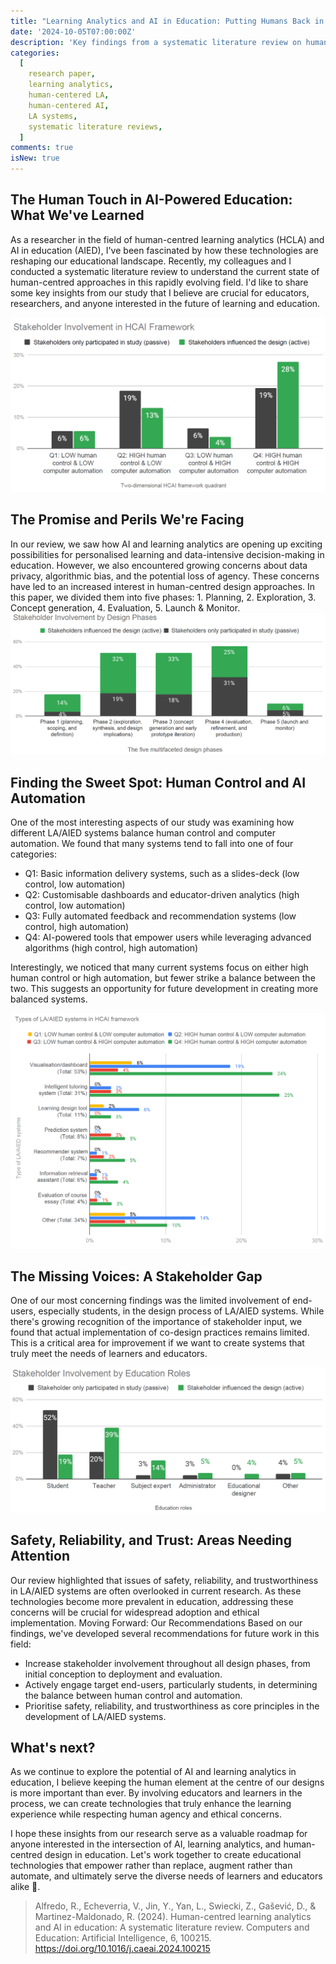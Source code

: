 ```yaml
---
title: "Learning Analytics and AI in Education: Putting Humans Back in the Driver's Seat"
date: '2024-10-05T07:00:00Z'
description: 'Key findings from a systematic literature review on human-centred approaches in learning analytics and AI in education, highlighting the balance between human control and automation, stakeholder involvement, and areas for future research.'
categories:
  [
    research paper,
    learning analytics,
    human-centered LA,
    human-centered AI,
    LA systems,
    systematic literature reviews,
  ]
comments: true
isNew: true
---
```


## The Human Touch in AI-Powered Education: What We've Learned

As a researcher in the field of human-centred learning analytics (HCLA) and AI in education (AIED), I've been fascinated by how these technologies are reshaping our educational landscape. Recently, my colleagues and I conducted a systematic literature review to understand the current state of human-centred approaches in this rapidly evolving field. I'd like to share some key insights from our study that I believe are crucial for educators, researchers, and anyone interested in the future of learning and education.

![End-users involvement in designing LA/AIED systems](endusers.png)

## The Promise and Perils We're Facing

In our review, we saw how AI and learning analytics are opening up exciting possibilities for personalised learning and data-intensive decision-making in education. However, we also encountered growing concerns about data privacy, algorithmic bias, and the potential loss of agency. These concerns have led to an increased interest in human-centred design approaches. In this paper, we divided them into five phases: 1. Planning, 2. Exploration, 3. Concept generation, 4. Evaluation, 5. Launch & Monitor.
![](design-phases.png)

## Finding the Sweet Spot: Human Control and AI Automation

One of the most interesting aspects of our study was examining how different LA/AIED systems balance human control and computer automation. We found that many systems tend to fall into one of four categories:

- Q1: Basic information delivery systems, such as a slides-deck (low control, low automation)
- Q2: Customisable dashboards and educator-driven analytics (high control, low automation)
- Q3: Fully automated feedback and recommendation systems (low control, high automation)
- Q4: AI-powered tools that empower users while leveraging advanced algorithms (high control, high automation)

Interestingly, we noticed that many current systems focus on either high human control or high automation, but fewer strike a balance between the two. This suggests an opportunity for future development in creating more balanced systems.

![LA/AIED systems on HCAI](systems.png)

## The Missing Voices: A Stakeholder Gap

One of our most concerning findings was the limited involvement of end-users, especially students, in the design process of LA/AIED systems. While there's growing recognition of the importance of stakeholder input, we found that actual implementation of co-design practices remains limited. This is a critical area for improvement if we want to create systems that truly meet the needs of learners and educators.

![Stakeholder Involvement by Education Roles](stakeholders.png)

## Safety, Reliability, and Trust: Areas Needing Attention

Our review highlighted that issues of safety, reliability, and trustworthiness in LA/AIED systems are often overlooked in current research. As these technologies become more prevalent in education, addressing these concerns will be crucial for widespread adoption and ethical implementation.
Moving Forward: Our Recommendations
Based on our findings, we've developed several recommendations for future work in this field:

- Increase stakeholder involvement throughout all design phases, from initial conception to deployment and evaluation.
- Actively engage target end-users, particularly students, in determining the balance between human control and automation.
- Prioritise safety, reliability, and trustworthiness as core principles in the development of LA/AIED systems.

## What's next?

As we continue to explore the potential of AI and learning analytics in education, I believe keeping the human element at the centre of our designs is more important than ever. By involving educators and learners in the process, we can create technologies that truly enhance the learning experience while respecting human agency and ethical concerns.

I hope these insights from our research serve as a valuable roadmap for anyone interested in the intersection of AI, learning analytics, and human-centred design in education. Let's work together to create educational technologies that empower rather than replace, augment rather than automate, and ultimately serve the diverse needs of learners and educators alike 🙌.

> Alfredo, R., Echeverria, V., Jin, Y., Yan, L., Swiecki, Z., Gašević, D., & Martinez-Maldonado, R. (2024). Human-centred learning analytics and AI in education: A systematic literature review. Computers and Education: Artificial Intelligence, 6, 100215. https://doi.org/10.1016/j.caeai.2024.100215
